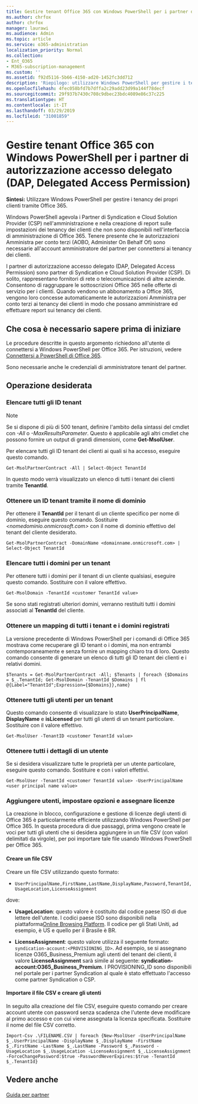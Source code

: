```yaml
---
title: Gestire tenant Office 365 con Windows PowerShell per i partner di autorizzazione accesso delegato (DAP, Delegated Access Permission)
ms.author: chrfox
author: chrfox
manager: laurawi
ms.audience: Admin
ms.topic: article
ms.service: o365-administration
localization_priority: Normal
ms.collection:
- Ent_O365
- M365-subscription-management
ms.custom: ''
ms.assetid: f92d5116-5b66-4150-ad20-1452fc3dd712
description: 'Riepilogo: utilizzare Windows PowerShell per gestire i tenancy dei propri clienti tramite Office 365.'
ms.openlocfilehash: 4fec058bfd7b7dffa2c29add23d99a144f78decf
ms.sourcegitcommit: 29f937b7430c708c9dbec23bdc4089e86c37c225
ms.translationtype: HT
ms.contentlocale: it-IT
ms.lasthandoff: 03/29/2019
ms.locfileid: "31001859"
---
```

# <a name="manage-office-365-tenants-with-windows-powershell-for-delegated-access-permissions-dap-partners"></a>Gestire tenant Office 365 con Windows PowerShell per i partner di autorizzazione accesso delegato (DAP, Delegated Access Permission)

 **Sintesi:** Utilizzare Windows PowerShell per gestire i tenancy dei propri clienti tramite Office 365.
  
Windows PowerShell agevola i Partner di Syndication e Cloud Solution Provider (CSP) nell'amministrazione e nella creazione di report sulle impostazioni dei tenancy dei clienti che non sono disponibili nell'interfaccia di amministrazione di Office 365. Tenere presente che le autorizzazioni Amministra per conto terzi (AOBO, Administer On Behalf Of) sono necessarie all'account amministratore del partner per connettersi ai tenancy dei clienti.
  
I partner di autorizzazione accesso delegato (DAP, Delegated Access Permission) sono partner di Syndication e Cloud Solution Provider (CSP). Di solito, rappresentano fornitori di rete o telecomunicazioni di altre aziende. Consentono di raggruppare le sottoscrizioni Office 365 nelle offerte di servizio per i clienti. Quando vendono un abbonamento a Office 365, vengono loro concesse automaticamente le autorizzazioni Amministra per conto terzi ai tenancy dei clienti in modo che possano amministrare ed effettuare report sui tenancy dei clienti.
## <a name="what-do-you-need-to-know-before-you-begin"></a>Che cosa è necessario sapere prima di iniziare

Le procedure descritte in questo argomento richiedono all'utente di connettersi a Windows PowerShell per Office 365. Per istruzioni, vedere [Connettersi a PowerShell di Office 365](connect-to-office-365-powershell.md).
  
Sono necessarie anche le credenziali di amministratore tenant del partner.
  
## <a name="what-do-you-want-to-do"></a>Operazione desiderata

### <a name="list-all-tenant-ids"></a>Elencare tutti gli ID tenant

> [!NOTE]
> Se si dispone di più di 500 tenant, definire l'ambito della sintassi del cmdlet con  _-All_ o _-MaxResultsParameter_. Questo è applicabile agli altri cmdlet che possono fornire un output di grandi dimensioni, come **Get-MsolUser**.
  
Per elencare tutti gli ID tenant dei clienti ai quali si ha accesso, eseguire questo comando.
  
```
Get-MsolPartnerContract -All | Select-Object TenantId
```

In questo modo verrà visualizzato un elenco di tutti i tenant dei clienti tramite **TenantId**.
  
### <a name="get-a-tenant-id-by-using-the-domain-name"></a>Ottenere un ID tenant tramite il nome di dominio

Per ottenere il **TenantId** per il tenant di un cliente specifico per nome di dominio, eseguire questo comando. Sostituire _<nomedominio.onmicrosoft.com>_ con il nome di dominio effettivo del tenant del cliente desiderato.
  
```
Get-MsolPartnerContract -DomainName <domainname.onmicrosoft.com> | Select-Object TenantId
```

### <a name="list-all-domains-for-a-tenant"></a>Elencare tutti i domini per un tenant

Per ottenere tutti i domini per il tenant di un cliente qualsiasi, eseguire questo comando. Sostituire  _<customer TenantId value>_ con il valore effettivo.
  
```
Get-MsolDomain -TenantId <customer TenantId value>
```

Se sono stati registrati ulteriori domini, verranno restituiti tutti i domini associati al **TenantId** del cliente.
  
### <a name="get-a-mapping-of-all-tenants-and-registered-domains"></a>Ottenere un mapping di tutti i tenant e i domini registrati

La versione precedente di Windows PowerShell per i comandi di Office 365 mostrava come recuperare gli ID tenant o i domini, ma non entrambi contemporaneamente e senza fornire un mapping chiaro tra di loro. Questo comando consente di generare un elenco di tutti gli ID tenant dei clienti e i relativi domini.
  
```
$Tenants = Get-MsolPartnerContract -All; $Tenants | foreach {$Domains = $_.TenantId; Get-MsolDomain -TenantId $Domains | fl @{Label="TenantId";Expression={$Domains}},name}
```

### <a name="get-all-users-for-a-tenant"></a>Ottenere tutti gli utenti per un tenant

Questo comando consente di visualizzare lo stato **UserPrincipalName**, **DisplayName** e **isLicensed** per tutti gli utenti di un tenant particolare. Sostituire _<customer TenantId value>_ con il valore effettivo.
  
```
Get-MsolUser -TenantID <customer TenantId value>
```

### <a name="get-all-details-about-a-user"></a>Ottenere tutti i dettagli di un utente

Se si desidera visualizzare tutte le proprietà per un utente particolare, eseguire questo comando. Sostituire _<customer TenantId value>_  e _<user principal name value>_ con i valori effettivi.
  
```
Get-MsolUser -TenantId <customer TenantId value> -UserPrincipalName <user principal name value>
```

### <a name="add-users-set-options-and-assign-licenses"></a>Aggiungere utenti, impostare opzioni e assegnare licenze

La creazione in blocco, configurazione e gestione di licenze degli utenti di Office 365 è particolarmente efficiente utilizzando Windows PowerShell per Office 365. In questa procedura di due passaggi, prima vengono create le voci per tutti gli utenti che si desidera aggiungere in un file CSV (con valori delimitati da virgole), per poi importare tale file usando Windows PowerShell per Office 365. 
  
#### <a name="create-a-csv-file"></a>Creare un file CSV

Creare un file CSV utilizzando questo formato:
  
-  `UserPrincipalName,FirstName,LastName,DisplayName,Password,TenantId,UsageLocation,LicenseAssignment`
    
dove:
  
- **UsageLocation**: questo valore è costituito dal codice paese ISO di due lettere dell'utente. I codici paese ISO sono disponibili nella piattaforma[Online Browsing Platform](https://go.microsoft.com/fwlink/p/?LinkId=532703). Il codice per gli Stati Uniti, ad esempio, è US e quello per il Brasile è BR. 
    
- **LicenseAssignment**: questo valore utilizza il seguente formato: `syndication-account:<PROVISIONING_ID>`. Ad esempio, se si assegnano licenze O365_Business_Premium agli utenti del tenant dei clienti, il valore **LicenseAssignment** sarà simile al seguente: **syndication-account:O365_Business_Premium**. I PROVISIONING_ID sono disponibili nel portale per i partner Syndication al quale è stato effettuato l'accesso come partner Syndication o CSP.
    
#### <a name="import-the-csv-file-and-create-the-users"></a>Importare il file CSV e creare gli utenti

In seguito alla creazione del file CSV, eseguire questo comando per creare account utente con password senza scadenza che l'utente deve modificare al primo accesso e con cui viene assegnata la licenza specificata. Sostituire il nome del file CSV corretto.
  
```
Import-Csv .\FILENAME.CSV | foreach {New-MsolUser -UserPrincipalName $_.UserPrincipalName -DisplayName $_.DisplayName -FirstName $_.FirstName -LastName $_.LastName -Password $_.Password -UsageLocation $_.UsageLocation -LicenseAssignment $_.LicenseAssignment -ForceChangePassword:$true -PasswordNeverExpires:$true -TenantId $_.TenantId}
```

## <a name="see-also"></a>Vedere anche

#### 

[Guida per partner](https://go.microsoft.com/fwlink/p/?LinkId=533477)

